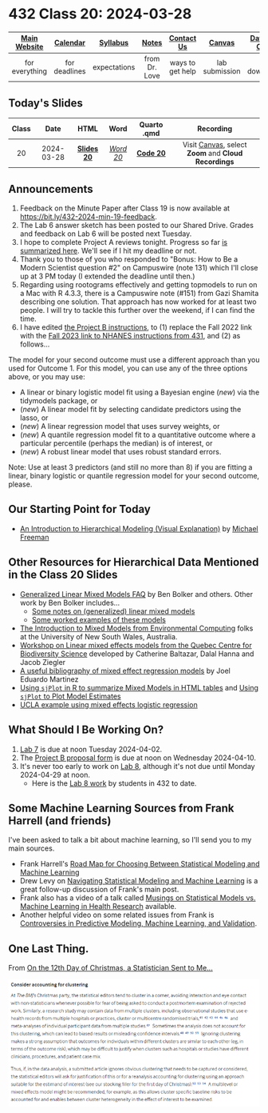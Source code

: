 # 432 Class 20: 2024-03-28

[Main Website](https://thomaselove.github.io/432-2024/) | [Calendar](https://thomaselove.github.io/432-2024/calendar.html) | [Syllabus](https://thomaselove.github.io/432-syllabus-2024/) | [Notes](https://thomaselove.github.io/432-notes/) | [Contact Us](https://thomaselove.github.io/432-2024/contact.html) | [Canvas](https://canvas.case.edu) | [Data and Code](https://github.com/THOMASELOVE/432-data) | [Sources](https://github.com/THOMASELOVE/432-classes-2024/tree/main/sources)
:-----------: | :--------------: | :----------: | :---------: | :-------------: | :-----------: | :------------: |:------:
for everything | for deadlines | expectations | from Dr. Love | ways to get help | lab submission | for downloads | to read

## Today's Slides

Class | Date | HTML | Word | Quarto .qmd | Recording
:---: | :--------: | :------: | :------: | :------: | :-------------:
20 | 2024-03-28 | **[Slides 20](https://thomaselove.github.io/432-slides-2024/slides20.html)** | *[Word 20](https://thomaselove.github.io/432-slides-2024/slides20.docx)* | **[Code 20](https://github.com/THOMASELOVE/432-slides-2024/blob/main/slides20.qmd)** | Visit [Canvas](https://canvas.case.edu/), select **Zoom** and **Cloud Recordings**

## Announcements

1. Feedback on the Minute Paper after Class 19 is now available at <https://bit.ly/432-2024-min-19-feedback>.
2. The Lab 6 answer sketch has been posted to our Shared Drive. Grades and feedback on Lab 6 will be posted next Tuesday.
3. I hope to complete Project A reviews tonight. Progress so far [is summarized here](https://github.com/THOMASELOVE/432-classes-2024/blob/main/projectA/portfolio_review.md). We'll see if I hit my deadline or not.
4. Thank you to those of you who responded to "Bonus: How to Be a Modern Scientist question #2" on Campuswire (note 131) which I'll close up at 3 PM today (I extended the deadline until then.)
5. Regarding using rootograms effectively and getting topmodels to run on a Mac with R 4.3.3, there is a Campuswire note (#151) from Gazi Shamita describing one solution. That approach has now worked for at least two people. I will try to tackle this further over the weekend, if I can find the time. 
6. I have edited [the Project B instructions](https://thomaselove.github.io/432-2024/projB.html), to (1) replace the Fall 2022 link with the [Fall 2023 link to NHANES instructions from 431](https://thomaselove.github.io/431-projectB-2023/data2.html), and (2) as follows...

The model for your second outcome must use a different approach than you used for Outcome 1. For this model, you can use any of the three options above, or you may use:

- A linear or binary logistic model fit using a Bayesian engine (*new*) via the tidymodels package, or
- (*new*) A linear model fit by selecting candidate predictors using the lasso, or
- (*new*) A linear regression model that uses survey weights, or
- (*new*) A quantile regression model fit to a quantitative outcome where a particular percentile (perhaps the median) is of interest, or
- (*new*) A robust linear model that uses robust standard errors.

Note: Use at least 3 predictors (and still no more than 8) if you are fitting a linear, binary logistic or quantile regression model for your second outcome, please.

## Our Starting Point for Today

- [An Introduction to Hierarchical Modeling (Visual Explanation)](http://mfviz.com/hierarchical-models/) by [Michael Freeman](http://mfviz.com/)

## Other Resources for Hierarchical Data Mentioned in the Class 20 Slides

- [Generalized Linear Mixed Models FAQ](https://bbolker.github.io/mixedmodels-misc/glmmFAQ.html) by Ben Bolker and others. Other work by Ben Bolker includes...
    - [Some notes on (generalized) linear mixed models](https://bbolker.github.io/morelia_2018/notes/glmm.html)
    - [Some worked examples of these models](https://bbolker.github.io/mixedmodels-misc/ecostats_chap.html)
- [The Introduction to Mixed Models from Environmental Computing](http://environmentalcomputing.net/mixed-models/) folks at the University of New South Wales, Australia.
- [Workshop on Linear mixed effects models from the Quebec Centre for Biodiversity Science](https://wiki.qcbs.ca/r_workshop6) developed by Catherine Baltazar, Dalal Hanna and Jacob Ziegler
- [A useful bibliography of mixed effect regression models](https://joelemartinez.com/2015/07/14/mixed-effect-models/) by Joel Eduardo Martinez
- [Using `sjPlot` in R to summarize Mixed Models in HTML tables](https://strengejacke.github.io/sjPlot/articles/tab_mixed.html) and [Using `sjPlot` to Plot Model Estimates](https://strengejacke.github.io/sjPlot/articles/plot_model_estimates.html)
- [UCLA example using mixed effects logistic regression](https://stats.idre.ucla.edu/r/dae/mixed-effects-logistic-regression/)

## What Should I Be Working On?

1. [Lab 7](https://thomaselove.github.io/432-2024/lab7.html) is due at noon Tuesday 2024-04-02.
2. The [Project B proposal form](https://bit.ly/432-2024-projectB-proposal-form) is due at noon on Wednesday 2024-04-10.
3. It's never too early to work on [Lab 8](https://thomaselove.github.io/432-2024/lab8.html), although it's not due until Monday 2024-04-29 at noon.
    - Here is the [Lab 8 work](https://github.com/THOMASELOVE/432-classes-2024/tree/main/lab8) by students in 432 to date.

## Some Machine Learning Sources from Frank Harrell (and friends)

I've been asked to talk a bit about machine learning, so I'll send you to my main sources.

- Frank Harrell's [Road Map for Choosing Between Statistical Modeling and Machine Learning](https://www.fharrell.com/post/stat-ml/)
- Drew Levy on [Navigating Statistical Modeling and Machine Learning](https://www.fharrell.com/post/stat-ml2/) is a great follow-up discussion of Frank's main post.
- Frank also has a video of a talk called [Musings on Statistical Models vs. Machine Learning in Health Research](https://www.fharrell.com/talk/mlhealth/) available.
- Another helpful video on some related issues from Frank is [Controversies in Predictive Modeling, Machine Learning, and Validation](https://www.fharrell.com/talk/stratos19/).

## One Last Thing.

From [On the 12th Day of Christmas, a Statistician Sent to Me...](https://www.bmj.com/content/379/bmj-2022-072883)

![](figures/christmas7.png)

